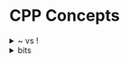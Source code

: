 # CPP Concepts

<details>
<summary> ~ vs ! </summary>
~ is bitwise NOT and ! is boolean NOT
ex.
~011100 => 100011
!011100 => 0
</details>

<details>
<summary> bits </summary>
0x -> hexadecimal (0, 1, 2, 3, 4, 5, 6, 7, 8, 9, A, B, C, D, E, F)
0b -> binary (0, 1)

0xFFFF is 0b1111111111111111

</details>